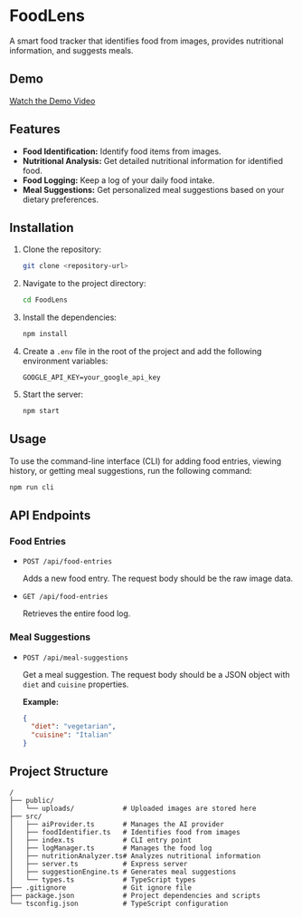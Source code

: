 # FoodLens

A smart food tracker that identifies food from images, provides nutritional information, and suggests meals.

## Demo

[Watch the Demo Video](https://drive.google.com/file/d/1xqeBxpJkWFm_dWJHXZbYWnN9nrXfwVcm/view?usp=sharing)

## Features

*   **Food Identification:** Identify food items from images.
*   **Nutritional Analysis:** Get detailed nutritional information for identified food.
*   **Food Logging:** Keep a log of your daily food intake.
*   **Meal Suggestions:** Get personalized meal suggestions based on your dietary preferences.

## Installation

1.  Clone the repository:
    ```bash
    git clone <repository-url>
    ```
2.  Navigate to the project directory:
    ```bash
    cd FoodLens
    ```
3.  Install the dependencies:
    ```bash
    npm install
    ```
4.  Create a `.env` file in the root of the project and add the following environment variables:
    ```
    GOOGLE_API_KEY=your_google_api_key
    ```
5.  Start the server:
    ```bash
    npm start
    ```

## Usage

To use the command-line interface (CLI) for adding food entries, viewing history, or getting meal suggestions, run the following command:

```bash
npm run cli
```

## API Endpoints

### Food Entries

*   `POST /api/food-entries`

    Adds a new food entry. The request body should be the raw image data.

*   `GET /api/food-entries`

    Retrieves the entire food log.

### Meal Suggestions

*   `POST /api/meal-suggestions`

    Get a meal suggestion. The request body should be a JSON object with `diet` and `cuisine` properties.

    **Example:**
    ```json
    {
      "diet": "vegetarian",
      "cuisine": "Italian"
    }
    ```

## Project Structure

```
/
├── public/
│   └── uploads/            # Uploaded images are stored here
├── src/
│   ├── aiProvider.ts       # Manages the AI provider
│   ├── foodIdentifier.ts   # Identifies food from images
│   ├── index.ts            # CLI entry point
│   ├── logManager.ts       # Manages the food log
│   ├── nutritionAnalyzer.ts# Analyzes nutritional information
│   ├── server.ts           # Express server
│   ├── suggestionEngine.ts # Generates meal suggestions
│   └── types.ts            # TypeScript types
├── .gitignore              # Git ignore file
├── package.json            # Project dependencies and scripts
└── tsconfig.json           # TypeScript configuration
